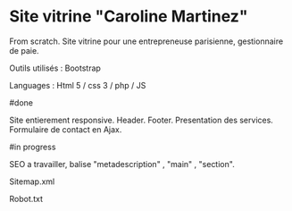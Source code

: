 # Site vitrine "Caroline Martinez"

From scratch. Site vitrine pour une entrepreneuse parisienne, gestionnaire de paie.

Outils utilisés : Bootstrap

Languages : Html 5 / css 3 / php / JS

#done

Site entierement responsive.
Header.
Footer.
Presentation des services.
Formulaire de contact en Ajax.

#in progress 

SEO a travailler, balise "metadescription" , "main" , "section". 

Sitemap.xml

Robot.txt
